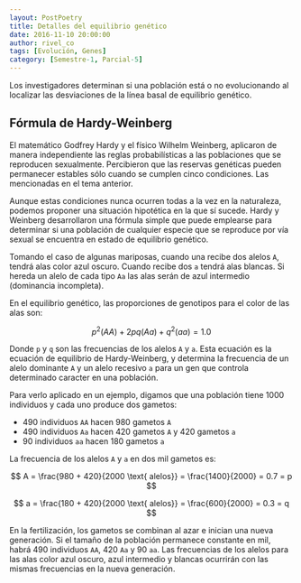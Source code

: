 ```yaml
---
layout: PostPoetry
title: Detalles del equilibrio genético
date: 2016-11-10 20:00:00
author: rivel_co
tags: [Evolución, Genes]
category: [Semestre-1, Parcial-5]
---
```


Los investigadores determinan si una población está o no evolucionando al localizar las desviaciones de la línea basal de equilibrio genético.

## Fórmula de Hardy-Weinberg

El matemático Godfrey Hardy y el físico Wilhelm Weinberg, aplicaron de manera independiente las reglas probabilísticas a las poblaciones que se reproducen sexualmente. Percibieron que las reservas genéticas pueden permanecer estables sólo cuando se cumplen cinco condiciones. Las mencionadas en el tema anterior.

Aunque estas condiciones nunca ocurren todas a la vez en la naturaleza, podemos proponer una situación hipotética en la que sí sucede. Hardy y Weinberg desarrollaron una fórmula simple que puede emplearse para determinar si una población de cualquier especie que se reproduce por vía sexual se encuentra en estado de equilibrio genético.

Tomando el caso de algunas mariposas, cuando una recibe dos alelos `A`, tendrá alas color azul oscuro. Cuando recibe dos `a` tendrá alas blancas. Si hereda un alelo de cada tipo `Aa` las alas serán de azul intermedio (dominancia incompleta).

En el equilibrio genético, las proporciones de genotipos para el color de las alas son:

$$ p^2(AA) + 2pq(Aa) + q^2(aa) = 1.0 $$

Donde `p` y `q` son las frecuencias de los alelos `A` y `a`. Esta ecuación es la ecuación de equilibrio de Hardy-Weinberg, y determina la frecuencia de un alelo dominante `A` y un alelo recesivo `a` para un gen que controla determinado caracter en una población.

Para verlo aplicado en un ejemplo, digamos que una población tiene 1000 individuos y cada uno produce dos gametos:

- 490 individuos `AA` hacen 980 gametos `A`
- 490 individuos `Aa` hacen 420 gametos `A` y 420 gametos `a`
- 90 individuos `aa` hacen 180 gametos `a`

La frecuencia de los alelos `A` y `a` en dos mil gametos es:

$$ A = \frac{980 + 420}{2000 \text{ alelos}} = \frac{1400}{2000} = 0.7 = p $$

$$ a = \frac{180 + 420}{2000 \text{ alelos}} = \frac{600}{2000} = 0.3 = q $$

En la fertilización, los gametos se combinan al azar e inician una nueva generación. Si el tamaño de la población permanece constante en mil, habrá 490 individuos `AA`, 420 `Aa` y 90 `aa`. Las frecuencias de los alelos para las alas color azul oscuro, azul intermedio y blancas ocurrirán con las mismas frecuencias en la nueva generación.